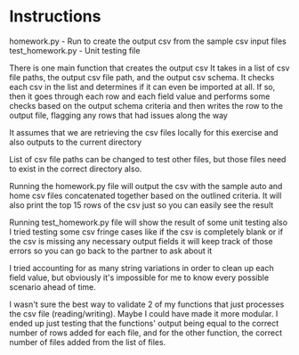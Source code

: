 # Instructions

homework.py - Run to create the output csv from the sample csv input files
test_homework.py - Unit testing file

There is one main function that creates the output csv
It takes in a list of csv file paths, the output csv file path, and the output csv schema. 
It checks each csv in the list and determines if it can even be imported at all.
If so, then it goes through each row and each field value and performs some checks based on the output schema criteria 
and then writes the row to the output file, flagging any rows that had issues along the way

It assumes that we are retrieving the csv files locally for this exercise and also outputs to the current directory

List of csv file paths can be changed to test other files, but those files need to exist in the correct directory also.

Running the homework.py file will output the csv with the sample auto and home csv files concatenated together based on the outlined criteria. It will also print the top 15 rows of the csv just so you can easily see the result

Running test_homework.py file will show the result of some unit testing also
I tried testing some csv fringe cases like if the csv is completely blank or if the csv is missing any necessary output fields it will keep track of those errors so you can go back to the partner to ask about it

I tried accounting for as many string variations in order to clean up each field value, but obviously it's impossible for me to know every possible scenario ahead of time.

I wasn't sure the best way to validate 2 of my functions that just processes the csv file (reading/writing). Maybe I could have made it more modular. I ended up just testing that the functions' output being equal to the correct number of rows added for each file, and for the other function, the correct number of files added from the list of files.




